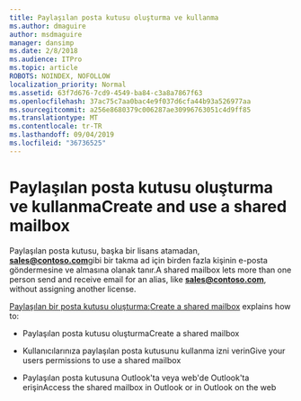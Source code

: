 ```yaml
---
title: Paylaşılan posta kutusu oluşturma ve kullanma
ms.author: dmaguire
author: msdmaguire
manager: dansimp
ms.date: 2/8/2018
ms.audience: ITPro
ms.topic: article
ROBOTS: NOINDEX, NOFOLLOW
localization_priority: Normal
ms.assetid: 63f7d676-7cd9-4549-ba84-c3a8a7867f63
ms.openlocfilehash: 37ac75c7aa0bac4e9f037d6cfa44b93a526977aa
ms.sourcegitcommit: a256e8680379c006287ae30996763051c4d9ff85
ms.translationtype: MT
ms.contentlocale: tr-TR
ms.lasthandoff: 09/04/2019
ms.locfileid: "36736525"
---
```

# <a name="create-and-use-a-shared-mailbox"></a><span data-ttu-id="02670-102">Paylaşılan posta kutusu oluşturma ve kullanma</span><span class="sxs-lookup"><span data-stu-id="02670-102">Create and use a shared mailbox</span></span>

<span data-ttu-id="02670-103">Paylaşılan posta kutusu, başka bir lisans atamadan, **sales@contoso.com**gibi bir takma ad için birden fazla kişinin e-posta göndermesine ve almasına olanak tanır.</span><span class="sxs-lookup"><span data-stu-id="02670-103">A shared mailbox lets more than one person send and receive email for an alias, like **sales@contoso.com**, without assigning another license.</span></span>
  
<span data-ttu-id="02670-104">[Paylaşılan bir posta kutusu oluşturma:](https://docs.microsoft.com/office365/admin/email/create-a-shared-mailbox)</span><span class="sxs-lookup"><span data-stu-id="02670-104">[Create a shared mailbox](https://docs.microsoft.com/office365/admin/email/create-a-shared-mailbox) explains how to:</span></span> 
  
- <span data-ttu-id="02670-105">Paylaşılan posta kutusu oluşturma</span><span class="sxs-lookup"><span data-stu-id="02670-105">Create a shared mailbox</span></span>
    
- <span data-ttu-id="02670-106">Kullanıcılarınıza paylaşılan posta kutusunu kullanma izni verin</span><span class="sxs-lookup"><span data-stu-id="02670-106">Give your users permissions to use a shared mailbox</span></span>
    
- <span data-ttu-id="02670-107">Paylaşılan posta kutusuna Outlook'ta veya web'de Outlook'ta erişin</span><span class="sxs-lookup"><span data-stu-id="02670-107">Access the shared mailbox in Outlook or in Outlook on the web</span></span>
    


